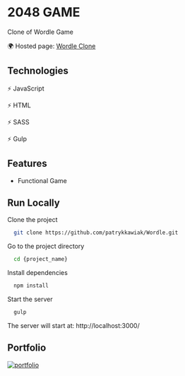 
# 2048 GAME

Clone of Wordle Game

🌍 Hosted page: [Wordle Clone](patrykkawiak.github.io/Wordle/)



## Technologies

⚡️ JavaScript 

⚡️ HTML

⚡️ SASS

⚡️ Gulp


## Features

- Functional Game


## Run Locally

Clone the project

```bash
  git clone https://github.com/patrykkawiak/Wordle.git
```

Go to the project directory

```bash
  cd {project_name}
```

Install dependencies

```bash
  npm install
```

Start the server

```bash
  gulp
```

The server will start at: http://localhost:3000/
##  Portfolio
[![portfolio](https://img.shields.io/badge/my_portfolio-000?style=for-the-badge&logo=ko-fi&logoColor=white)](https://portfolio-patrykkawiak.vercel.app/)
